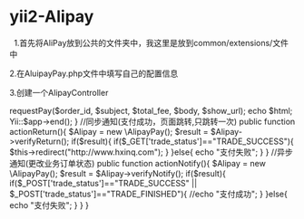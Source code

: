 # yii2-Alipay
  
  1.首先将AliPay放到公共的文件夹中，我这里是放到common/extensions/文件中

  2.在AluipayPay.php文件中填写自己的配置信息

  3.创建一个AlipayController

  <?php
      namespace frontend\controllers;

      use Yii;
      use yii\web\Controller;

      require(__DIR__.'/../../common/extensions/AliPay/AlipayPay.php');

      class AlipayController extends Controller
      {

              public function actionIndex(){
                              $order_id='101001102';
                              $subject='这是测试支付接口';
                              $total_fee='0.01';
                              $body='订单#'.$order_id;
                              $show_url = '';
                              $alipay = new \AlipayPay();
                              $html =$alipay->requestPay($order_id, $subject, $total_fee, $body, $show_url);
                              echo $html;
                              Yii::$app->end();
              }

              //同步通知(支付成功，页面跳转,只跳转一次)
              public function actionReturn(){
                      $Alipay = new \AlipayPay();
                      $result = $Alipay->verifyReturn();
                      if($result){
                              if($_GET['trade_status']=="TRADE_SUCCESS"){
                                      $this->redirect("http://www.hxinq.com");
                              }
                      }else{
                              echo "支付失败";
                      }
              }

              //异步通知(更改业务订单状态)
              public function actionNotify(){
                      $Alipay = new \AlipayPay();
                      $result = $Alipay->verifyNotify();
                      if($result){
                              if($_POST['trade_status']=="TRADE_SUCCESS" || $_POST['trade_status']=="TRADE_FINISHED"){
                                      //echo "支付成功";
                              }
                      }else{
                              echo "支付失败";
                      }
              }
      }
